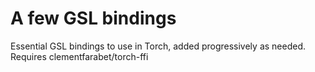 A few GSL bindings
==================

Essential GSL bindings to use in Torch, added progressively as needed. Requires clementfarabet/torch-ffi
